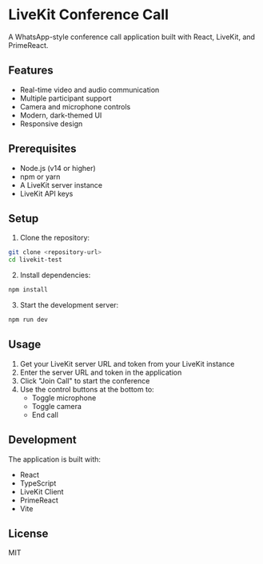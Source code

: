 # LiveKit Conference Call

A WhatsApp-style conference call application built with React, LiveKit, and PrimeReact.

## Features

- Real-time video and audio communication
- Multiple participant support
- Camera and microphone controls
- Modern, dark-themed UI
- Responsive design

## Prerequisites

- Node.js (v14 or higher)
- npm or yarn
- A LiveKit server instance
- LiveKit API keys

## Setup

1. Clone the repository:

```bash
git clone <repository-url>
cd livekit-test
```

2. Install dependencies:

```bash
npm install
```

3. Start the development server:

```bash
npm run dev
```

## Usage

1. Get your LiveKit server URL and token from your LiveKit instance
2. Enter the server URL and token in the application
3. Click "Join Call" to start the conference
4. Use the control buttons at the bottom to:
   - Toggle microphone
   - Toggle camera
   - End call

## Development

The application is built with:

- React
- TypeScript
- LiveKit Client
- PrimeReact
- Vite

## License

MIT
